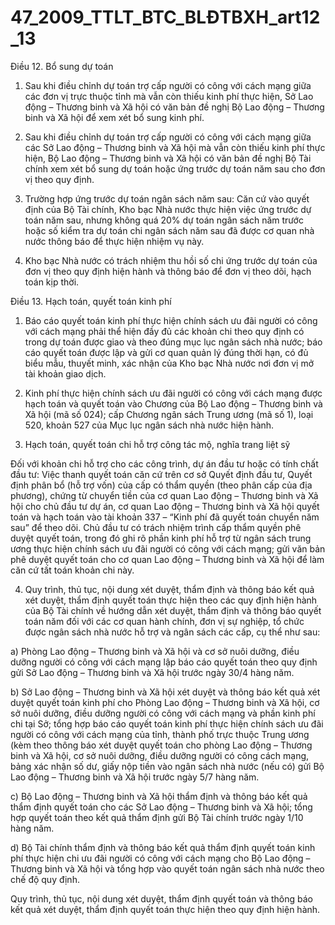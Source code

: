 # 47_2009_TTLT_BTC_BLĐTBXH_art12_13
Điều 12. Bổ sung dự toán

1. Sau khi điều chỉnh dự toán trợ cấp người có công với cách mạng giữa các đơn vị trực thuộc tỉnh mà vẫn còn thiếu kinh phí thực hiện, Sở Lao động – Thương binh và Xã hội có văn bản đề nghị Bộ Lao động – Thương binh và Xã hội để xem xét bổ sung kinh phí.

2. Sau khi điều chỉnh dự toán trợ cấp người có công với cách mạng giữa các Sở Lao động – Thương binh và Xã hội mà vẫn còn thiếu kinh phí thực hiện, Bộ Lao động – Thương binh và Xã hội có văn bản đề nghị Bộ Tài chính xem xét bổ sung dự toán hoặc ứng trước dự toán năm sau cho đơn vị theo quy định.

3. Trường hợp ứng trước dự toán ngân sách năm sau: Căn cứ vào quyết định của Bộ Tài chính, Kho bạc Nhà nước thực hiện việc ứng trước dự toán năm sau, nhưng không quá 20% dự toán ngân sách năm trước hoặc số kiểm tra dự toán chi ngân sách năm sau đã được cơ quan nhà nước thông báo để thực hiện nhiệm vụ này.

4. Kho bạc Nhà nước có trách nhiệm thu hồi số chi ứng trước dự toán của đơn vị theo quy định hiện hành và thông báo để đơn vị theo dõi, hạch toán kịp thời.

Điều 13. Hạch toán, quyết toán kinh phí

1. Báo cáo quyết toán kinh phí thực hiện chính sách ưu đãi người có công với cách mạng phải thể hiện đầy đủ các khoản chi theo quy định có trong dự toán được giao và theo đúng mục lục ngân sách nhà nước; báo cáo quyết toán được lập và gửi cơ quan quản lý đúng thời hạn, có đủ biểu mẫu, thuyết minh, xác nhận của Kho bạc Nhà nước nơi đơn vị mở tài khoản giao dịch.

2. Kinh phí thực hiện chính sách ưu đãi người có công với cách mạng được hạch toán và quyết toán vào Chương của Bộ Lao động – Thương binh và Xã hội (mã số 024); cấp Chương ngân sách Trung ương (mã số 1), loại 520, khoản 527 của Mục lục ngân sách nhà nước hiện hành.

3. Hạch toán, quyết toán chi hỗ trợ công tác mộ, nghĩa trang liệt sỹ

Đối với khoản chi hỗ trợ cho các công trình, dự án đầu tư hoặc có tính chất đầu tư: Việc thanh quyết toán căn cứ trên cơ sở Quyết định đầu tư, Quyết định phân bổ (hỗ trợ vốn) của cấp có thẩm quyền (theo phân cấp của địa phương), chứng từ chuyển tiền của cơ quan Lao động – Thương binh và Xã hội cho chủ đầu tư dự án, cơ quan Lao động – Thương binh và Xã hội quyết toán và hạch toán vào tài khoản 337 – “Kinh phí đã quyết toán chuyển năm sau” để theo dõi. Chủ đầu tư có trách nhiệm trình cấp thẩm quyền phê duyệt quyết toán, trong đó ghi rõ phần kinh phí hỗ trợ từ ngân sách trung ương thực hiện chính sách ưu đãi người có công với cách mạng; gửi văn bản phê duyệt quyết toán cho cơ quan Lao động – Thương binh và Xã hội để làm căn cứ tất toán khoản chi này.

4. Quy trình, thủ tục, nội dung xét duyệt, thẩm định và thông báo kết quả xét duyệt, thẩm định quyết toán thực hiện theo các quy định hiện hành của Bộ Tài chính về hướng dẫn xét duyệt, thẩm định và thông báo quyết toán năm đối với các cơ quan hành chính, đơn vị sự nghiệp, tổ chức được ngân sách nhà nước hỗ trợ và ngân sách các cấp, cụ thể như sau:

a) Phòng Lao động – Thương binh và Xã hội và cơ sở nuôi dưỡng, điều dưỡng người có công với cách mạng lập báo cáo quyết toán theo quy định gửi Sở Lao động – Thương binh và Xã hội trước ngày 30/4 hàng năm.

b) Sở Lao động – Thương binh và Xã hội xét duyệt và thông báo kết quả xét duyệt quyết toán kinh phí cho Phòng Lao động – Thương binh và Xã hội, cơ sở nuôi dưỡng, điều dưỡng người có công với cách mạng và phần kinh phí chi tại Sở; tổng hợp báo cáo quyết toán kinh phí thực hiện chính sách ưu đãi người có công với cách mạng của tỉnh, thành phố trực thuộc Trung ương (kèm theo thông báo xét duyệt quyết toán cho phòng Lao động – Thương binh và Xã hội, cơ sở nuôi dưỡng, điều dưỡng người có công cách mạng, bảng xác nhận số dư, giấy nộp tiền vào ngân sách nhà nước (nếu có) gửi Bộ Lao động – Thương binh và Xã hội trước ngày 5/7 hàng năm.

c) Bộ Lao động – Thương binh và Xã hội thẩm định và thông báo kết quả thẩm định quyết toán cho các Sở Lao động – Thương binh và Xã hội; tổng hợp quyết toán theo kết quả thẩm định gửi Bộ Tài chính trước ngày 1/10 hàng năm.

d) Bộ Tài chính thẩm định và thông báo kết quả thẩm định quyết toán kinh phí thực hiện chi ưu đãi người có công với cách mạng cho Bộ Lao động – Thương binh và Xã hội và tổng hợp vào quyết toán ngân sách nhà nước theo chế độ quy định.

Quy trình, thủ tục, nội dung xét duyệt, thẩm định quyết toán và thông báo kết quả xét duyệt, thẩm định quyết toán thực hiện theo quy định hiện hành.